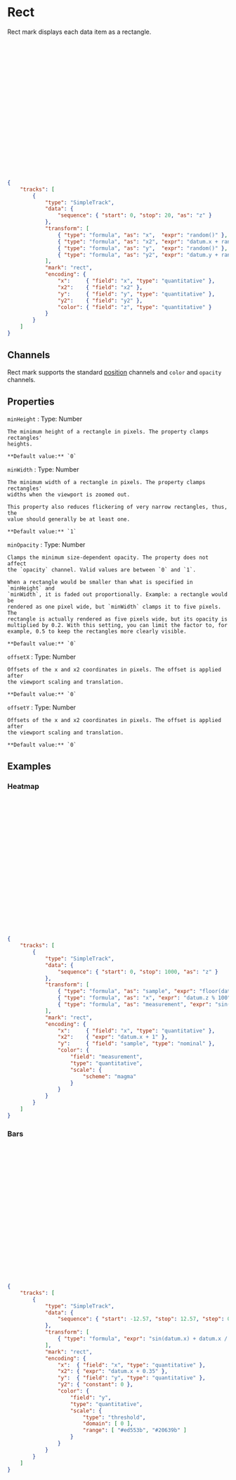# Rect

Rect mark displays each data item as a rectangle.

<div class="embed-example">
<div class="embed-container" style="height: 300px"></div>
<div class="embed-spec">

```json
{
    "tracks": [
        {
            "type": "SimpleTrack",
            "data": {
                "sequence": { "start": 0, "stop": 20, "as": "z" }
            },
            "transform": [
                { "type": "formula", "as": "x",  "expr": "random()" },
                { "type": "formula", "as": "x2", "expr": "datum.x + random() * 0.3" },
                { "type": "formula", "as": "y",  "expr": "random()" },
                { "type": "formula", "as": "y2", "expr": "datum.y + random() * 0.4" }
            ],
            "mark": "rect",
            "encoding": {
                "x":     { "field": "x", "type": "quantitative" },
                "x2":    { "field": "x2" },
                "y":     { "field": "y", "type": "quantitative" },
                "y2":    { "field": "y2" },
                "color": { "field": "z", "type": "quantitative" }
            }
        }
    ]
}
```

</div>
</div>

## Channels

Rect mark supports the standard [position](../encoding/index.md) channels and
`color` and `opacity` channels.

## Properties

`minHeight`
:   Type: Number

    The minimum height of a rectangle in pixels. The property clamps rectangles'
    heights.

    **Default value:** `0`

`minWidth`
:   Type: Number

    The minimum width of a rectangle in pixels. The property clamps rectangles'
    widths when the viewport is zoomed out.

    This property also reduces flickering of very narrow rectangles, thus, the
    value should generally be at least one.

    **Default value:** `1`

`minOpacity`
:   Type: Number

    Clamps the minimum size-dependent opacity. The property does not affect
    the `opacity` channel. Valid values are between `0` and `1`.

    When a rectangle would be smaller than what is specified in `minHeight` and
    `minWidth`, it is faded out proportionally. Example: a rectangle would be
    rendered as one pixel wide, but `minWidth` clamps it to five pixels. The
    rectangle is actually rendered as five pixels wide, but its opacity is
    multiplied by 0.2. With this setting, you can limit the factor to, for
    example, 0.5 to keep the rectangles more clearly visible.

    **Default value:** `0`

`offsetX`
:   Type: Number

    Offsets of the x and x2 coordinates in pixels. The offset is applied after
    the viewport scaling and translation.

    **Default value:** `0`

`offsetY`
:   Type: Number

    Offsets of the x and x2 coordinates in pixels. The offset is applied after
    the viewport scaling and translation.

    **Default value:** `0`

## Examples

### Heatmap

<div class="embed-example">
<div class="embed-container" style="height: 300px"></div>
<div class="embed-spec">

```json
{
    "tracks": [
        {
            "type": "SimpleTrack",
            "data": {
                "sequence": { "start": 0, "stop": 1000, "as": "z" }
            },
            "transform": [
                { "type": "formula", "as": "sample", "expr": "floor(datum.z / 100) + 1" },
                { "type": "formula", "as": "x", "expr": "datum.z % 100" },
                { "type": "formula", "as": "measurement", "expr": "sin(datum.x / 9) + cos(datum.sample / 2 + 3.25)" }
            ],
            "mark": "rect",
            "encoding": {
                "x":     { "field": "x", "type": "quantitative" },
                "x2":    { "expr": "datum.x + 1" },
                "y":     { "field": "sample", "type": "nominal" },
                "color": {
                    "field": "measurement",
                    "type": "quantitative",
                    "scale": {
                        "scheme": "magma"
                    }
                }
            }
        }
    ]
}
```

</div>
</div>

### Bars

<div class="embed-example">
<div class="embed-container" style="height: 300px"></div>
<div class="embed-spec">

```json
{
    "tracks": [
        {
            "type": "SimpleTrack",
            "data": {
                "sequence": { "start": -12.57, "stop": 12.57, "step": 0.39269908169, "as": "x" }
            },
            "transform": [
                { "type": "formula", "expr": "sin(datum.x) + datum.x / 7", "as": "y" }
            ],
            "mark": "rect",
            "encoding": {
                "x":  { "field": "x", "type": "quantitative" },
                "x2": { "expr": "datum.x + 0.35" },
                "y":  { "field": "y", "type": "quantitative" },
                "y2": { "constant": 0 },
                "color": {
                    "field": "y",
                    "type": "quantitative",
                    "scale": {
                        "type": "threshold",
                        "domain": [ 0 ],
                        "range": [ "#ed553b", "#20639b" ]
                    }
                }
            }
        }
    ]
}
```

</div>
</div>